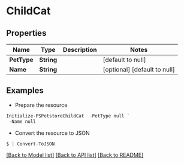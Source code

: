 # ChildCat
## Properties

Name | Type | Description | Notes
------------ | ------------- | ------------- | -------------
**PetType** | **String** |  | [default to null]
**Name** | **String** |  | [optional] [default to null]

## Examples

- Prepare the resource
```powershell
Initialize-PSPetstoreChildCat  -PetType null `
 -Name null
```

- Convert the resource to JSON
```powershell
$ | Convert-ToJSON
```

[[Back to Model list]](../README.md#documentation-for-models) [[Back to API list]](../README.md#documentation-for-api-endpoints) [[Back to README]](../README.md)


